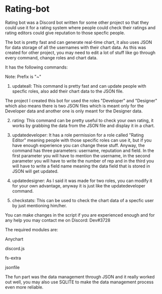 # Rating-bot

Rating bot was a Discord bot written for some other project so that they could use it for a rating system where people could check their ratings and rating editors could give reputation to those specfic people.


The bot is pretty fast and can generate real-time chart, it also uses JSON for data storage of all the usernames with their chart data. As this was created for other project, you may need to edit a lot of stuff like go through every command, change roles and chart data.

It has the following commands:

Note: Prefix is "~"

1. updateall: This command is pretty fast and can update people with specfic roles, also add their chart data to the JSON file.

The project I created this bot for used the roles "Developer" and "Designer" which also means there is two JSON files which is meant only for the Developer data and another one is only meant for the Designer data.

2. rating: This command can be pretty useful to check your own rating, it works by grabbing the data from the JSON file and display it in a chart.

3. updatedeveloper: It has a role permission for a role called "Rating Editor" meaning people with those specific roles can use it, but if you have enough experience you can change these stuff. Anyway, the command has three parameters: username, reputation and field. In the first parameter you will have to mention the username, in the second parameter you will have to write the number of rep and in the third you will have to write a field name meaning the data field that is stored in JSON will get updated.

4. updatedesigner: As I said it was made for two roles, you can modify it for your own advantage, anyway it is just like the updatedeveloper command.

5. checkstats: This can be used to check the chart data of a specfic user by just mentioning him/her.

You can make changes in the script if you are experienced enough and for any help you may contact me on Discord: Dev#3728

The required modules are:

Anychart

discord.js

fs-extra

jsonfile

The fun part was the data management through JSON and it really worked out well, you may also use SQLITE to make the data management process even more reliable.
